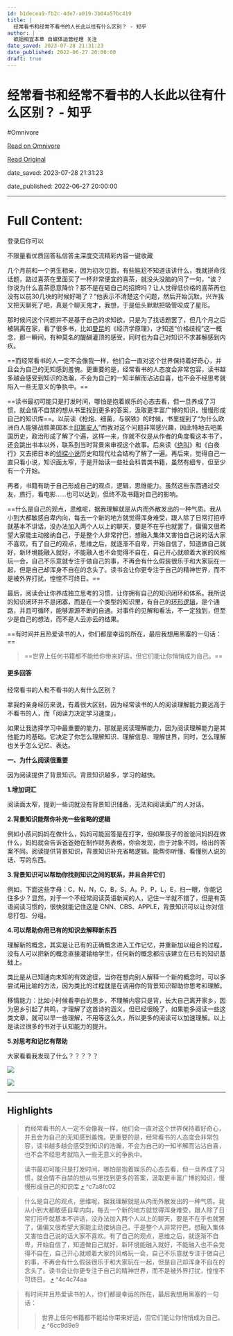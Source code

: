 ```yaml
---
id: b1decea9-fb2c-4de7-a019-3b04a57bc419
title: |
  经常看书和经常不看书的人长此以往有什么区别？ - 知乎
author: |
  欲姐​相宜本草 自媒体运营经理​ 关注
date_saved: 2023-07-28 21:31:23
date_published: 2022-06-27 20:00:00
draft: true
---
```


# 经常看书和经常不看书的人长此以往有什么区别？ - 知乎
#Omnivore

[Read on Omnivore](https://omnivore.app/me/https-www-zhihu-com-question-265971613-answer-2427228763-1899f457307)

[Read Original](https://www.zhihu.com/question/265971613/answer/2427228763)

date_saved: 2023-07-28 21:31:23

date_published: 2022-06-27 20:00:00

--- 

# Full Content: 

登录后你可以

不限量看优质回答私信答主深度交流精彩内容一键收藏

几个月前和一个男生相亲，因为初次见面，有些尴尬不知道该讲什么，我就拼命找话题，路过喜茶在里面买了一杯非常便宜的喜茶，就没头没脑的问了一句，“诶？你说为什么喜茶愿意降价？那不是在砸自己的招牌吗？让人觉得低价格的喜茶再也没有以前30几块的时候好喝了？”他表示不清楚这个问题，然后开始沉默，兴许我又把天聊死了吧，真是个聊天鬼才，我想，于是低头默默把吸管咬成了星形。

那时候问这个问题并不是基于自己的求知欲，只是为了找话题罢了，但几个月之后被隔离在家，看了很多书，比如[曼昆](https://www.zhihu.com/search?q=%E6%9B%BC%E6%98%86&search%5Fsource=Entity&hybrid%5Fsearch%5Fsource=Entity&hybrid%5Fsearch%5Fextra=%7B%22sourceType%22%3A%22answer%22%2C%22sourceId%22%3A2427228763%7D)的《经济学原理》，才知道“价格歧视”这一概念，那一瞬间，有种莫名的醍醐灌顶的感受，同时也为自己对知识不求甚解感到内疚。

==而经常看书的人一定不会像我一样，他们会一直对这个世界保持着好奇心，并且会为自己的无知感到羞愧。更重要的是，经常看书的人态度会非常包容，读书越多越会感受到知识的浩瀚，不会为自己的一知半解而沾沾自喜，也不会不经思考就陷入一些无意义的争执中。==

==读书最初可能只是打发时间，哪怕是抱着娱乐的心态去看，但一旦养成了习惯，就会情不自禁的想从书里找到更多的答案，汲取更丰富广博的知识，慢慢形成自己的知识库==。以前读《枪炮、细菌，与钢铁》的时候，书里提到了“为什么欧洲白人能够战胜美国本土[印第安人](https://www.zhihu.com/search?q=%E5%8D%B0%E7%AC%AC%E5%AE%89%E4%BA%BA&search%5Fsource=Entity&hybrid%5Fsearch%5Fsource=Entity&hybrid%5Fsearch%5Fextra=%7B%22sourceType%22%3A%22answer%22%2C%22sourceId%22%3A2427228763%7D)”而我对这个问题非常感兴趣，因此特地去吧美国历史，政治形成了解了个遍，这样一来，你就不仅是从作者的角度看这本书了，还会跳出书本以外，联系到当时背景来审视这个故事。后来读《[绝叫](https://www.zhihu.com/search?q=%E7%BB%9D%E5%8F%AB&search%5Fsource=Entity&hybrid%5Fsearch%5Fsource=Entity&hybrid%5Fsearch%5Fextra=%7B%22sourceType%22%3A%22answer%22%2C%22sourceId%22%3A2427228763%7D)》和《白夜行》又去把日本的[侦探小说](https://www.zhihu.com/search?q=%E4%BE%A6%E6%8E%A2%E5%B0%8F%E8%AF%B4&search%5Fsource=Entity&hybrid%5Fsearch%5Fsource=Entity&hybrid%5Fsearch%5Fextra=%7B%22sourceType%22%3A%22answer%22%2C%22sourceId%22%3A2427228763%7D)历史和现代社会结构了解了一遍。再后来，觉得自己一直只看小说，知识面太窄，于是开始读一些社会科普类书籍，虽然有细专，但至少有一个开始。

再者，书籍有助于自己形成自己的观点，逻辑，思维能力。虽然这些东西通过交友，旅行，看电影……也可以达到，但终不及书籍对自己的影响。

==什么是自己的观点，思维呢，据我理解就是从内而外散发出的一种气质。我从小到大都敏感自卑内向，每去一个新的地方就觉得浑身难受，跟人除了日常打招呼就基本不讲话，没办法加入两个人以上的聊天，要是不在乎也就罢了，偏偏又很希望大家能主动接纳自己，于是整个人非常拧巴，想融入集体又害怕自己说的话大家不喜欢。有了自己的观点，思维之后，就逐渐不自卑，开始自信了，知道做自己就好，新环境能融入就好，不能融入也不会觉得不自在，自己开心就顺着大家的风格玩一会，自己不乐意就专注于做自己的事，不再会有什么假装很乐于和大家玩在一起，但是自己却浑身不自在的念头了。读书会让你更专注于自己的精神世界，而不是被外界打扰，惶惶不可终日。==

最后，阅读会让你养成独立思考的习惯，让你拥有自己的知识闭环和体系。我所说的知识闭环并不是闭塞，而是在一个类型的知识里，有自己的[环形逻辑](https://www.zhihu.com/search?q=%E7%8E%AF%E5%BD%A2%E9%80%BB%E8%BE%91&search%5Fsource=Entity&hybrid%5Fsearch%5Fsource=Entity&hybrid%5Fsearch%5Fextra=%7B%22sourceType%22%3A%22answer%22%2C%22sourceId%22%3A2427228763%7D)，是个通路，并且可循环，能够源源不断的自通。对事件的见解和看法，不一定独到，但至少是自己的想法，而不是人云亦云的结果。

==有时间并且热爱读书的人，你们都是幸运的所在，最后我想用黑塞的一句话：==

> ==世界上任何书籍都不能给你带来好运，但它们能让你悄悄成为自己。==

#### 更多回答

经常看书的人和不看书的人有什么区别？

拿我的亲身经历来说，有着很大区别，因为经常读书的人的阅读理解能力要远高于不看书的人，而「阅读力决定学习速度」。

如果让我选择学习中最重要的能力，那就是阅读理解能力，因为阅读理解能力是其他能力的基础。它决定了你怎么理解知识、理解信息、理解世界，同时，怎么理解也关乎怎么记忆、表达。

**一、为什么阅读很重要**

因为阅读提供了背景知识。背景知识越多，学习的越快。

**1.增加词汇**

阅读面太窄，提到一些词就没有背景知识储备，无法和阅读面广的人对话。

**2.背景知识能帮你补充一些省略的逻辑**

例如小孩问妈妈在做什么，妈妈可能回答是在打字，但如果孩子的爸爸问妈妈在做什么，妈妈就会告诉爸爸她在制作财务表格，你会发现，由于对象不同，给出的答案不同。阅读提供背景知识，背景知识补充省略逻辑。能帮你听懂、看懂别人说的话、写的东西。

**3.背景知识可以帮助你找到知识之间的联系，并且合并它们**

例如，下面这些字母：C，N，N，C，B，S，A，P，P，L，E，扫一眼，你能记住多少？显然，对于一个不经常阅读英语新闻的人，记住一半就不错了，但是有英语阅读习惯的，很快就能记住这是 CNN、CBS、APPLE，背景知识可以让你对信息打包、分组。

**4.可以帮助你用已有的知识去解释新东西**

理解新的概念，其实是让已有的正确概念进入工作记忆，并重新加以组合的过程，没有人可以把新的概念直接灌输给学生，任何新的概念都应该建立在已有的知识基础上。

类比是从已知通向未知的有效途径，当你在想向别人解释一个新的概念时，可以多尝试用比喻的方法，因为类比的过程就是在调用你的背景知识帮助你思考和理解。

移情能力：比如小时候看李白的思乡，不理解内容只是背，长大自己离开家乡，因为思乡引起了共鸣，才理解了这首诗的涵义，但已经很晚了，如果能多阅读一些这类文章，就可以早一些理解，不用等这么久，所以更多的阅读可以加速理解。以上是读过很多的书对于认知能力的提升。

**5.对思考和记忆有帮助**

大家看看我发现了什么？？？？？

![](https://proxy-prod.omnivore-image-cache.app/1152x2376,sGv9T4oRnBxCCWeH80yhcCtTpMXBCQAhZ5ymrHJ3JUV8/https://pica.zhimg.com/50/v2-bbc67c4e1b9d0a2c99364cbbb157f43a_720w.jpg?source=1940ef5c)

![](https://proxy-prod.omnivore-image-cache.app/1152x0,ss-N4I6VKVuKHYcmKi0azEhRrs4TNvQk9obkMxve93Po/https://pic1.zhimg.com/50/v2-f5cefcb5e7e1b667766257647909c10f_720w.jpg?source=1940ef5c)

---

## Highlights

> 而经常看书的人一定不会像我一样，他们会一直对这个世界保持着好奇心，并且会为自己的无知感到羞愧。更重要的是，经常看书的人态度会非常包容，读书越多越会感受到知识的浩瀚，不会为自己的一知半解而沾沾自喜，也不会不经思考就陷入一些无意义的争执中。
> 
> 读书最初可能只是打发时间，哪怕是抱着娱乐的心态去看，但一旦养成了习惯，就会情不自禁的想从书里找到更多的答案，汲取更丰富广博的知识，慢慢形成自己的知识库 [⤴️](https://omnivore.app/me/https-www-zhihu-com-question-265971613-answer-2427228763-1899f457307#c7a8fc02-7b49-4a9a-a9d7-54405eb6c2ee)  ^c7a8fc02

> 什么是自己的观点，思维呢，据我理解就是从内而外散发出的一种气质。我从小到大都敏感自卑内向，每去一个新的地方就觉得浑身难受，跟人除了日常打招呼就基本不讲话，没办法加入两个人以上的聊天，要是不在乎也就罢了，偏偏又很希望大家能主动接纳自己，于是整个人非常拧巴，想融入集体又害怕自己说的话大家不喜欢。有了自己的观点，思维之后，就逐渐不自卑，开始自信了，知道做自己就好，新环境能融入就好，不能融入也不会觉得不自在，自己开心就顺着大家的风格玩一会，自己不乐意就专注于做自己的事，不再会有什么假装很乐于和大家玩在一起，但是自己却浑身不自在的念头了。读书会让你更专注于自己的精神世界，而不是被外界打扰，惶惶不可终日。 [⤴️](https://omnivore.app/me/https-www-zhihu-com-question-265971613-answer-2427228763-1899f457307#4c4c74aa-3e9c-472b-ba6b-c48f31605ced)  ^4c4c74aa

> 有时间并且热爱读书的人，你们都是幸运的所在，最后我想用黑塞的一句话：
> 
> > 世界上任何书籍都不能给你带来好运，但它们能让你悄悄成为自己。 [⤴️](https://omnivore.app/me/https-www-zhihu-com-question-265971613-answer-2427228763-1899f457307#6cc9d9e9-33ab-4472-ae54-00a7b77fa261)  ^6cc9d9e9

